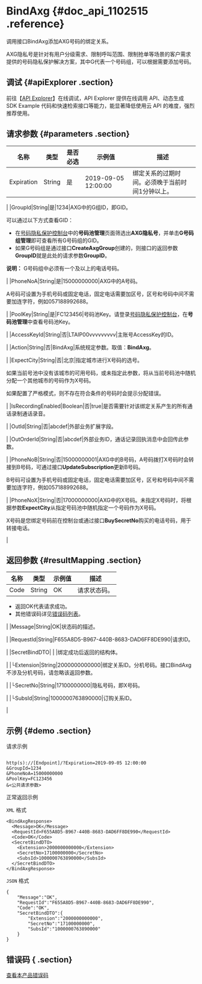 # BindAxg {#doc_api_1102515 .reference}

调用接口BindAxg添加AXG号码的绑定关系。

AXG隐私号是针对有用户分级需求、限制呼叫范围、限制抢单等场景的客户需求提供的号码隐私保护解决方案，其中G代表一个号码组，可以根据需要添加号码。

## 调试 {#apiExplorer .section}

前往【[API Explorer](https://api.aliyun.com/#product=Dyplsapi&api=BindAxg)】在线调试，API Explorer 提供在线调用 API、动态生成 SDK Example 代码和快速检索接口等能力，能显著降低使用云 API 的难度，强烈推荐使用。

## 请求参数 {#parameters .section}

|名称|类型|是否必选|示例值|描述|
|--|--|----|---|--|
|Expiration|String|是|2019-09-05 12:00:00|绑定关系的过期时间。必须晚于当前时间1分钟以上。

 |
|GroupId|String|是|1234|AXG中的G组ID，即GID。

 可以通过以下方式查看GID：

 -   在[号码隐私保护控制台](https://dypls.console.aliyun.com/dypls.htm#/account)中的**号码池管理**页面筛选出**AXG隐私号**，并单击**G号码组管理**即可查看所有G号码组的GID。
-   如果G号码组是通过接口**CreateAxgGroup**创建的，则接口的返回参数**GroupID**就是此处的请求参数**GroupID**。

 **说明：** G号码组中必须有一个及以上的电话号码。

 |
|PhoneNoA|String|是|15000000000|AXG中的A号码。

 A号码可设置为手机号码或固定电话，固定电话需要加区号，区号和号码中间不需要加连字符，例如057188992688。

 |
|PoolKey|String|是|FC123456|号码池Key。请登录[号码隐私保护控制台](https://dypls.console.aliyun.com/dypls.htm#/account)，在**号码池管理**中查看号码池Key。

 |
|AccessKeyId|String|否|LTAIP00vvvvvvvvv|主账号AccessKey的ID。

 |
|Action|String|否|BindAxg|系统规定参数。取值：**BindAxg**。

 |
|ExpectCity|String|否|北京|指定城市进行X号码的选号。

 如果当前号池中没有该城市的可用号码，或未指定此参数，将从当前号码池中随机分配一个其他城市的号码作为X号码。

 如果配置了严格模式，则不存在符合条件的号码时会提示分配错误。

 |
|IsRecordingEnabled|Boolean|否|true|是否需要针对该绑定关系产生的所有通话录制通话录音。

 |
|OutId|String|否|abcdef|外部业务扩展字段。

 |
|OutOrderId|String|否|abcdef|外部业务ID，通话记录回执消息中会回传此参数。

 |
|PhoneNoB|String|否|15000000001|AXG中的B号码，A号码拨打X号码时会转接到B号码，可通过接口**UpdateSubscription**更新B号码。

 B号码可设置为手机号码或固定电话，固定电话需要加区号，区号和号码中间不需要加连字符，例如057188992688。

 |
|PhoneNoX|String|否|17000000000|AXG中的X号码。未指定X号码时，将根据参数**ExpectCity**从指定号码池中随机指定一个号码作为X号码。

 X号码是您绑定号码前在控制台或通过接口**BuySecretNo**购买的电话号码，用于转接电话。

 |

## 返回参数 {#resultMapping .section}

|名称|类型|示例值|描述|
|--|--|---|--|
|Code|String|OK|请求状态码。

 -   返回OK代表请求成功。
-   其他错误码详见[错误码列表](~~109196~~)。

 |
|Message|String|OK|状态码的描述。

 |
|RequestId|String|F655A8D5-B967-440B-8683-DAD6FF8DE990|请求ID。

 |
|SecretBindDTO| | |绑定成功后返回的结构体。

 |
|└Extension|String|2000000000000|绑定关系ID。分机号码。接口BindAxg不涉及分机号码，请忽略该返回参数。

 |
|└SecretNo|String|17100000000|隐私号码，即X号码。

 |
|└SubsId|String|1000000763890000|订购关系ID。

 |

## 示例 {#demo .section}

请求示例

``` {#request_demo}

http(s)://[Endpoint]/?Expiration=2019-09-05 12:00:00	
&GroupId=1234
&PhoneNoA=15000000000
&PoolKey=FC123456
&<公共请求参数>

```

正常返回示例

`XML` 格式

``` {#xml_return_success_demo}
<BindAxgResponse>
  <Message>OK</Message>
  <RequestId>F655A8D5-B967-440B-8683-DAD6FF8DE990</RequestId>
  <Code>OK</Code>
  <SecretBindDTO>
    <Extension>2000000000000</Extension>
    <SecretNo>17100000000</SecretNo>
    <SubsId>1000000763890000</SubsId>
  </SecretBindDTO>
</BindAxgResponse>

```

`JSON` 格式

``` {#json_return_success_demo}
{
	"Message":"OK",
	"RequestId":"F655A8D5-B967-440B-8683-DAD6FF8DE990",
	"Code":"OK",
	"SecretBindDTO":{
		"Extension":"2000000000000",
		"SecretNo":"17100000000",
		"SubsId":"1000000763890000"
	}
}
```

## 错误码 { .section}

[查看本产品错误码](https://error-center.aliyun.com/status/product/Dyplsapi)

